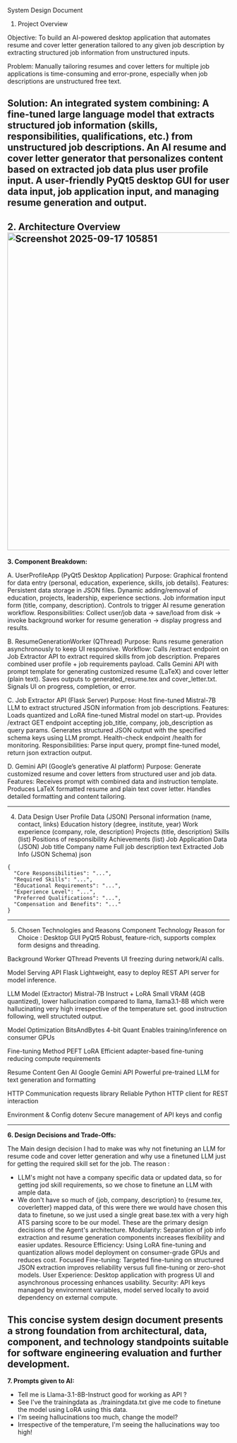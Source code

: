 System Design Document
1. Project Overview

Objective:
To build an AI-powered desktop application that automates resume and cover letter generation tailored to any given job description by extracting structured job information from unstructured inputs.

Problem:
Manually tailoring resumes and cover letters for multiple job applications is time-consuming and error-prone, especially when job descriptions are unstructured free text.

Solution:
An integrated system combining:
A fine-tuned large language model that extracts structured job information (skills, responsibilities, qualifications, etc.) from unstructured job descriptions.
An AI resume and cover letter generator that personalizes content based on extracted job data plus user profile input.
A user-friendly PyQt5 desktop GUI for user data input, job application input, and managing resume generation and output.
---
**2. Architecture Overview**
<img width="797" height="720" alt="Screenshot 2025-09-17 105851" src="https://github.com/user-attachments/assets/841798cf-6511-47df-aa3e-2afffc36e1ab" />
---
**3. Component Breakdown:**
   
A. UserProfileApp (PyQt5 Desktop Application)
Purpose: Graphical frontend for data entry (personal, education, experience, skills, job details).
Features:
Persistent data storage in JSON files.
Dynamic adding/removal of education, projects, leadership, experience sections.
Job information input form (title, company, description).
Controls to trigger AI resume generation workflow.
Responsibilities: Collect user/job data → save/load from disk → invoke background worker for resume generation → display progress and results.

B. ResumeGenerationWorker (QThread)
Purpose: Runs resume generation asynchronously to keep UI responsive.
Workflow:
Calls /extract endpoint on Job Extractor API to extract required skills from job description.
Prepares combined user profile + job requirements payload.
Calls Gemini API with prompt template for generating customized resume (LaTeX) and cover letter (plain text).
Saves outputs to generated_resume.tex and cover_letter.txt.
Signals UI on progress, completion, or error.

C. Job Extractor API (Flask Server)
Purpose: Host fine-tuned Mistral-7B LLM to extract structured JSON information from job descriptions.
Features:
Loads quantized and LoRA fine-tuned Mistral model on start-up.
Provides /extract GET endpoint accepting job_title, company, job_description as query params.
Generates structured JSON output with the specified schema keys using LLM prompt.
Health-check endpoint /health for monitoring.
Responsibilities: Parse input query, prompt fine-tuned model, return json extraction output.

D. Gemini API (Google’s generative AI platform)
Purpose: Generate customized resume and cover letters from structured user and job data.
Features:
Receives prompt with combined data and instruction template.
Produces LaTeX formatted resume and plain text cover letter.
Handles detailed formatting and content tailoring.

---
4. Data Design
User Profile Data (JSON)
Personal information (name, contact, links)
Education history (degree, institute, year)
Work experience (company, role, description)
Projects (title, description)
Skills (list)
Positions of responsibility
Achievements (list)
Job Application Data (JSON)
Job title
Company name
Full job description text
Extracted Job Info (JSON Schema)
json
```
{
  "Core Responsibilities": "...",
  "Required Skills": "...",
  "Educational Requirements": "...",
  "Experience Level": "...",
  "Preferred Qualifications": "...",
  "Compensation and Benefits": "..."
}
```
---
5. Chosen Technologies and Reasons
Component Technology Reason for Choice :
Desktop GUI	PyQt5 Robust, feature-rich, supports complex form designs and threading.

Background Worker QThread Prevents UI freezing during network/AI calls.

Model Serving API Flask	Lightweight, easy to deploy REST API server for model inference.

LLM Model (Extractor) Mistral-7B Instruct + LoRA Small VRAM (4GB quantized), lower hallucination compared to llama, llama3.1-8B which were hallucinating very high irrespective of the temperature set. good instruction following, well structuted output.

Model Optimization BitsAndBytes 4-bit Quant Enables training/inference on consumer GPUs

Fine-tuning Method PEFT LoRA Efficient adapter-based fine-tuning reducing compute requirements

Resume Content Gen AI Google Gemini API	Powerful pre-trained LLM for text generation and formatting

HTTP Communication	requests library Reliable Python HTTP client for REST interaction

Environment & Config dotenv	Secure management of API keys and config

---

**6. Design Decisions and Trade-Offs:**

The Main design decision I had to make was why not finetuning an LLM for resume code and cover letter generation and why use a finetuned LLM just for getting the required skill set for the job.
The reason :
* LLM's might not have a company specific data or updated data, so for getting jod skill requirements, so we chose to finetune an LLM with ample data.
* We don't have so much of {job, company, description} to {resume.tex, coverletter} mapped data, of this were there we would have chosen this data to finetune, so we just used a single great base.tex with a very high ATS parsing score to be our model.
  These are the primary design decisions of the Agent's architecture. 
Modularity: Separation of job info extraction and resume generation components increases flexibility and easier updates.
Resource Efficiency: Using LoRA fine-tuning and quantization allows model deployment on consumer-grade GPUs and reduces cost.
Focused Fine-tuning: Targeted fine-tuning on structured JSON extraction improves reliability versus full fine-tuning or zero-shot models.
User Experience: Desktop application with progress UI and asynchronous processing enhances usability.
Security: API keys managed by environment variables, model served locally to avoid dependency on external compute.

This concise system design document presents a strong foundation from architectural, data, component, and technology standpoints suitable for software engineering evaluation and further development.
---
**7. Prompts given to AI:**
* Tell me is Llama-3.1-8B-Instruct good for working as API ?
* See I've the trainingdata as ./trainingdata.txt give me code to finetune the model using LoRA using this data.
* I'm seeing hallucinations too much, change the model?
* Irrespective of the temperature, I'm seeing the hallucinations way too high!